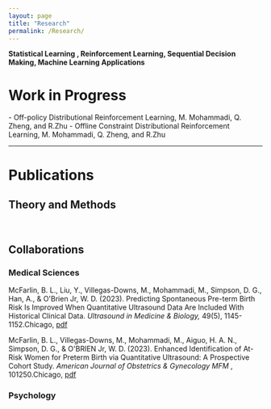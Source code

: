 ```yaml
---
layout: page
title: "Research"
permalink: /Research/
---
```

**Statistical Learning , Reinforcement Learning, Sequential Decision Making,  Machine Learning Applications**
<br/>

<html>
<body>

<h1>Work in Progress</h1>
- Off-policy Distributional Reinforcement Learning, M. Mohammadi, Q. Zheng, and R.Zhu
- Offline Constraint Distributional Reinforcement Learning, M. Mohammadi, Q. Zheng, and R.Zhu
<br/>
<hr />
<h1>Publications</h1>
<h2>Theory and Methods</h2>
<br/>

<h2>Collaborations</h2>
<h3>Medical Sciences</h3>
<p>McFarlin, B. L., Liu, Y., Villegas-Downs, M., Mohammadi, M., Simpson, D. G., Han, A., & O'Brien Jr, W. D. (2023). Predicting Spontaneous Pre-term Birth Risk Is Improved When Quantitative Ultrasound Data Are Included With Historical Clinical Data. <i>Ultrasound in Medicine & Biology,</i> 49(5), 1145-1152.Chicago, <a href="https://www.sciencedirect.com/science/article/abs/pii/S0301562922006834" target="_blank"> pdf</a>  </p>
<p>McFarlin, B. L., Villegas-Downs, M., Mohammadi, M., Aiguo, H. A. N., Simpson, D. G., & O'BRIEN Jr, W. D. (2023). Enhanced Identification of At-Risk Women for Preterm Birth via Quantitative Ultrasound: A Prospective Cohort Study. <i>American Journal of Obstetrics & Gynecology MFM </i>, 101250.Chicago, <a href="https://www.sciencedirect.com/science/article/abs/pii/S2589933323003920" target="_blank"> pdf</a>  </p>

<h3>Psychology</h3>

</body>
</html>
